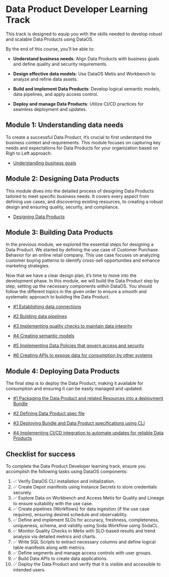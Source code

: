# Data Product Developer Learning Track

This track is designed to equip you with the skills needed to develop robust and scalable Data Products using DataOS. 

By the end of this course, you'll be able to:

- **Understand business needs**: Align Data Products with business goals and define quality and security requirements.

- **Design effective data models**: Use DataOS Metis and Workbench to analyze and refine data assets.

- **Build and implement Data Products**: Develop logical semantic models, data pipelines, and apply access control.

- **Deploy and manage Data Products**: Utilize CI/CD practices for seamless deployment and updates.

## Module 1: Understanding data needs

To create a successful Data Product, it’s crucial to first understand the business context and requirements. This module focuses on capturing key needs and expectations for Data Products for your organization based on Righ to Left approach:

<div class= "grid cards" markdown>

- [Understanding business goals](/learn/dp_developer_learn_track/understand_business_goals/)

</div>

## Module 2: Designing Data Products

This module dives into the detailed process of designing Data Products tailored to meet specific business needs. It covers every aspect from defining use cases, and discovering existing resources, to creating a robust design and ensuring quality, security, and compliance.

<div class= "grid cards" markdown>

- [Designing Data Products](/learn/dp_developer_learn_track/design_dp/)  

</div>

## Module 3: Building Data Products

In the previous module, we explored the essential steps for designing a Data Product. We started by defining the use case of Customer Purchase Behavior for an online retail company. This use case focuses on analyzing customer buying patterns to identify cross-sell opportunities and enhance marketing strategies.

Now that we have a clear design plan, it’s time to move into the development phase. In this module, we will build the Data Product step by step, setting up the necessary components within DataOS. You should follow the different topics in the given order to ensure a smooth and systematic approach to building the Data Product.

<div class= "grid cards" markdown>

- [#1 Establishing data connections](/learn/dp_developer_learn_track/data_source_connectivity/)

- [#2 Building data pipelines](/learn/dp_developer_learn_track/build_pipeline/)

- [#3 Implementing quality checks to maintain data integrity](/learn/dp_developer_learn_track/quality_check/)

- [#4 Creating semantic models](/learn/dp_developer_learn_track/create_semantic_model/)

- [#5 Implementing Data Policies that govern access and security](/learn/dp_developer_learn_track/data_policy/)

- [#6 Creating APIs to expose data for consumption by other systems](/learn/dp_developer_learn_track/data_api/)

</div>

## Module 4: Deploying Data Products

The final step is to deploy the Data Product, making it available for consumption and ensuring it can be easily managed and updated.

<div class= "grid cards" markdown>

- [#1 Packaging the Data Product and related Resources into a deployment Bundle](/learn/dp_developer_learn_track/create_bundle/)
 
- [#2 Defining Data Product spec file](/learn/dp_developer_learn_track/create_dp_spec/)

- [#3 Deploying Bundle and Data Product specifications using CLI](/learn/dp_developer_learn_track/deploy_dp_cli/)

- [#4 Implementing CI/CD integration to automate updates for reliable Data Products](/learn/dp_developer_learn_track/ci_cd/)

</div>

## Checklist for success

To complete the Data Product Developer learning track, ensure you accomplish the following tasks using DataOS components:

1. :white_check_mark: Verify DataOS CLI installation and initialization.  
2. :white_check_mark: Create Depot manifests using Instance Secrets to store credentials securely.  
3. :white_check_mark: Explore Data on Workbench and Access Metis for Quality and Lineage to ensure suitability with the use case.  
4. :white_check_mark: Create pipelines (Workflows) for data ingestion (if the use case requires), ensuring desired schedule and observability.  
5. :white_check_mark: Define and implement SLOs for accuracy, freshness, completeness, uniqueness, schema, and validity using Soda Workflow using SodaCL.  
6. :white_check_mark: Monitor Quality Checks in Metis with SLO-based results and trend analysis via detailed metrics and charts.  
7. :white_check_mark: Write SQL Scripts to extract necessary columns and define logical table manifests along with metrics.  
9. :white_check_mark: Define segments and manage access controls with user groups.  
10. :white_check_mark: Build Data APIs to create data applications.  
11. :white_check_mark: Deploy the Data Product and verify that it is visible and accessible to intended users.  
